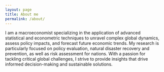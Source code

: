 ```yaml
---
layout: page
title: About me
permalink: /about/
---
```


<amp-img width="600" height="300" layout="responsive" src="http://lorempixel.com/600/300/sports"></amp-img>

I am a macroeconomist specializing in the application of advanced statistical and econometric techniques to unravel complex global dynamics, assess policy impacts, and forecast future economic trends. My research is particularly focused on policy evaluation, natural disaster recovery and prevention, as well as risk assessment for nations. With a passion for tackling critical global challenges, I strive to provide insights that drive informed decision-making and sustainable solutions.
